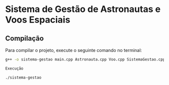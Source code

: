 # Sistema de Gestão de Astronautas e Voos Espaciais

## Compilação

Para compilar o projeto, execute o seguinte comando no terminal:

```sh
g++ -o sistema-gestao main.cpp Astronauta.cpp Voo.cpp SistemaGestao.cpp

Execução

./sistema-gestao
